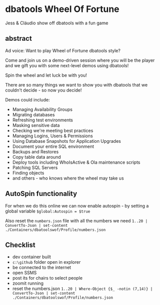 # dbatools Wheel Of Fortune
Jess & Cláudio show off dbatools with a fun game 

## abstract

Ad voice: Want to play Wheel of Fortune dbatools style?

Come and join us on a demo-driven session where you will be the player and we gift you with some next-level demos using dbatools!

Spin the wheel and let luck be with you!

There are so many things we want to show you with dbatools that we couldn't decide - so now you decide!

Demos could include:
- Managing Availability Groups
- Migrating databases
- Refreshing test environments
- Masking sensitive data
- Checking we're meeting best practices
- Managing Logins, Users & Permissions
- Using Database Snapshots for Application Upgrades
- Document your entire SQL environment
- Backups and Restores
- Copy table data around
- Deploy tools including WhoIsActive & Ola maintenance scripts
- Patching SQL Servers
- Finding objects
- and others - who knows where the wheel may take us

## AutoSpin functionality

For when we do this online we can now enable autospin - by setting a global variable
`$global:Autospin = $true`

Also reset the `numbers.json` file with all the numbers we need
`1..20 | ConvertTo-Json | set-content ./Containers/dbatoolswof/Profile/numbers.json`

## Checklist
- dev container built
- `c:\github` folder open in explorer
- be connected to the internet
- open SSMS
- post its for chairs to select people
- zoomit running
- reset the numbers.json
    `1..20 | Where-Object {$_ -notin (7,14)} | ConvertTo-Json | set-content ./Containers/dbatoolswof/Profile/numbers.json`
